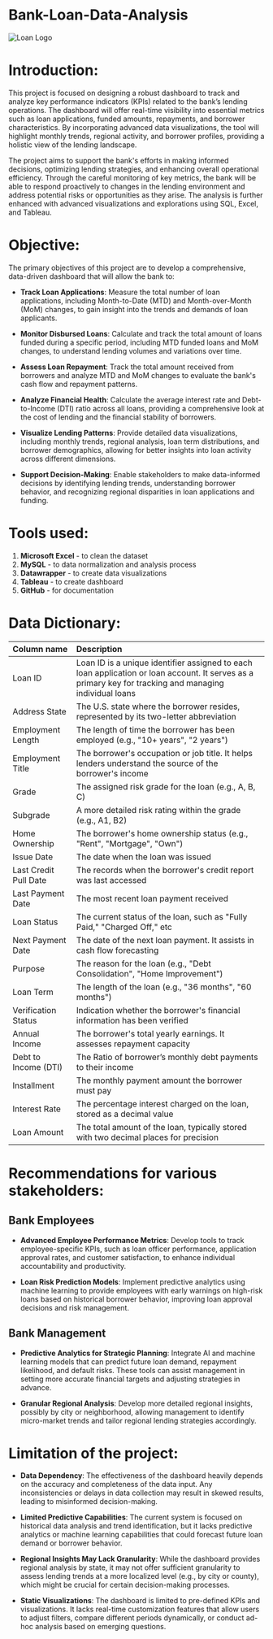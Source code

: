 # Bank-Loan-Data-Analysis
 ![Loan Logo](https://www.paymentsdive.com/imgproxy/z8XI7jiVIoY3LyRSMEANFKLJ0VVe5yVObShcA-KRl6E/g:ce/rs:fill:1200:675:1/bG9jYWw6Ly8vZGl2ZWltYWdlL0dldHR5SW1hZ2VzLTY0NDE5MTczOF92TTNPcjJ1LmpwZw==.webp)
 
 
# Introduction:
This project is focused on designing a robust dashboard to track and analyze key performance indicators (KPIs) related to the bank’s lending operations. The dashboard will offer real-time visibility into essential metrics such as loan applications, funded amounts, repayments, and borrower characteristics. By incorporating advanced data visualizations, the tool will highlight monthly trends, regional activity, and borrower profiles, providing a holistic view of the lending landscape.

The project aims to support the bank's efforts in making informed decisions, optimizing lending strategies, and enhancing overall operational efficiency. Through the careful monitoring of key metrics, the bank will be able to respond proactively to changes in the lending environment and address potential risks or opportunities as they arise. 
The analysis is further enhanced with advanced visualizations and explorations using SQL, Excel, and Tableau.

# Objective:
The primary objectives of this project are to develop a comprehensive, data-driven dashboard that will allow the bank to:

* **Track Loan Applications**: Measure the total number of loan applications, including Month-to-Date (MTD) and Month-over-Month (MoM) changes, to gain insight into the trends and demands of loan applicants.
  
* **Monitor Disbursed Loans**: Calculate and track the total amount of loans funded during a specific period, including MTD funded loans and MoM changes, to understand lending volumes and variations over time.
  
* **Assess Loan Repayment**: Track the total amount received from borrowers and analyze MTD and MoM changes to evaluate the bank's cash flow and repayment patterns.
  
* **Analyze Financial Health**: Calculate the average interest rate and Debt-to-Income (DTI) ratio across all loans, providing a comprehensive look at the cost of lending and the financial stability of borrowers.
  
* **Visualize Lending Patterns**: Provide detailed data visualizations, including monthly trends, regional analysis, loan term distributions, and borrower demographics, allowing for better insights into loan activity across different dimensions.
  
* **Support Decision-Making**: Enable stakeholders to make data-informed decisions by identifying lending trends, understanding borrower behavior, and recognizing regional disparities in loan applications and funding.
  


 # Tools used:

1. **Microsoft Excel** - to clean the dataset
2. **MySQL** - to data normalization and analysis process
3. **Datawrapper** - to create data visualizations
4. **Tableau** - to create dashboard
5. **GitHub** - for documentation

# Data Dictionary:

| Column name  | Description |
| :---   | :--- |
| Loan ID |  Loan ID is a unique identifier assigned to each loan application or loan account. It serves as a primary key for tracking and managing individual loans |
| Address State |   The U.S. state where the borrower resides, represented by its two-letter abbreviation |
| Employment Length |   The length of time the borrower has been employed (e.g., "10+ years", "2 years") |
| Employment Title |   The borrower's occupation or job title. It helps lenders understand the source of the borrower's income |
| Grade |   The assigned risk grade for the loan (e.g., A, B, C) |
| Subgrade |   A more detailed risk rating within the grade (e.g., A1, B2) |
| Home Ownership |  The borrower's home ownership status (e.g., "Rent", "Mortgage", "Own") |
| Issue Date |  	 The date when the loan was issued |
| Last Credit Pull Date |  The records when the borrower's credit report was last accessed |
| Last Payment Date |  The most recent loan payment received |
| Loan Status	|   The current status of the loan, such as "Fully Paid," "Charged Off," etc |
| Next Payment Date |  The date of the next loan payment. It assists in cash flow forecasting |
| Purpose	|  The reason for the loan (e.g., "Debt Consolidation", "Home Improvement") |
| Loan Term |   The length of the loan (e.g., "36 months", "60 months") |
| Verification Status	|  Indication whether the borrower's financial information has been verified |
| Annual Income	|  The borrower's total yearly earnings. It assesses repayment capacity |
| Debt to Income (DTI) |   The Ratio of borrower’s monthly debt payments to their income |
| Installment |   The monthly payment amount the borrower must pay |
| Interest Rate |   The percentage interest charged on the loan, stored as a decimal value |
| Loan Amount |  The total amount of the loan, typically stored with two decimal places for precision  |

# Recommendations for various stakeholders:

## Bank Employees
* **Advanced Employee Performance Metrics**: Develop tools to track employee-specific KPIs, such as loan officer performance, application approval rates, and customer satisfaction, to enhance individual accountability and productivity.

* **Loan Risk Prediction Models**: Implement predictive analytics using machine learning to provide employees with early warnings on high-risk loans based on historical borrower behavior, improving loan approval decisions and risk management.

## Bank Management
* **Predictive Analytics for Strategic Planning**: Integrate AI and machine learning models that can predict future loan demand, repayment likelihood, and default risks. These tools can assist management in setting more accurate financial targets and adjusting strategies in advance.

* **Granular Regional Analysis**: Develop more detailed regional insights, possibly by city or neighborhood, allowing management to identify micro-market trends and tailor regional lending strategies accordingly.



# Limitation of the project:

* **Data Dependency**: The effectiveness of the dashboard heavily depends on the accuracy and completeness of the data input. Any inconsistencies or delays in data collection may result in skewed results, leading to misinformed decision-making.
  
* **Limited Predictive Capabilities**: The current system is focused on historical data analysis and trend identification, but it lacks predictive analytics or machine learning capabilities that could forecast future loan demand or borrower behavior.
  
* **Regional Insights May Lack Granularity**: While the dashboard provides regional analysis by state, it may not offer sufficient granularity to assess lending trends at a more localized level (e.g., by city or county), which might be crucial for certain decision-making processes.
  
* **Static Visualizations**: The dashboard is limited to pre-defined KPIs and visualizations. It lacks real-time customization features that allow users to adjust filters, compare different periods dynamically, or conduct ad-hoc analysis based on emerging questions.




